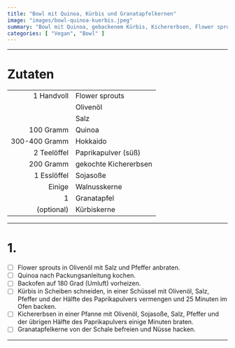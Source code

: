 ```yaml
---
title: "Bowl mit Quinoa, Kürbis und Granatapfelkernen"
image: "images/bowl-quinoa-kuerbis.jpeg"
summary: "Bowl mit Quinoa, gebackenem Kürbis, Kichererbsen, Flower sprouts, Nüssen und Granatapfelkernen"
categories: [ "Vegan", "Bowl" ]
---
```


---

# Zutaten

|               |                       |
|--------------:|:----------------------|
|    1 Handvoll | Flower sprouts        |
|               | Olivenöl              |
|               | Salz                  |
|     100 Gramm | Quinoa                |
| 300-400 Gramm | Hokkaido              |
|   2 Teelöffel | Paprikapulver (süß)   |
|     200 Gramm | gekochte Kichererbsen |
|   1 Esslöffel | Sojasoße              |
|        Einige | Walnusskerne          |
|             1 | Granatapfel           |
|    (optional) | Kürbiskerne           |

---

# 1.

- [ ] Flower sprouts in Olivenöl mit Salz und Pfeffer anbraten.
- [ ] Quinoa nach Packungsanleitung kochen.
- [ ] Backofen auf 180 Grad (Umluft) vorheizen.
- [ ] Kürbis in Scheiben schneiden, in einer Schüssel mit Olivenöl, Salz, Pfeffer und der Hälfte des Paprikapulvers
  vermengen und 25 Minuten im Ofen backen.
- [ ] Kichererbsen in einer Pfanne mit Olivenöl, Sojasoße, Salz, Pfeffer und der übrigen Hälfte des Paprikapulvers
  einige Minuten braten.
- [ ] Granatapfelkerne von der Schale befreien und Nüsse hacken.

---
